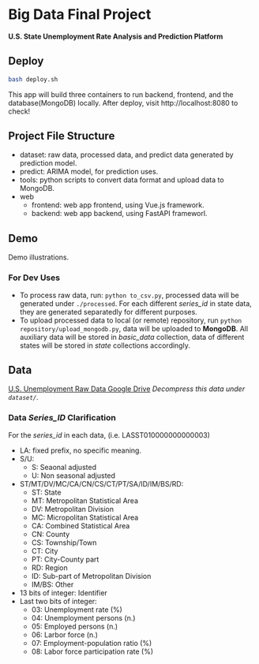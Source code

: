 # Big Data Final Project

**U.S. State Unemployment Rate Analysis and Prediction Platform**

## Deploy
```bash
bash deploy.sh
```
This app will build three containers to run backend, frontend, and the database(MongoDB) locally. After deploy, visit http://localhost:8080 to check!

## Project File Structure
- dataset: raw data, processed data, and predict data generated by prediction model.
- predict: ARIMA model, for prediction uses.
- tools: python scripts to convert data format and upload data to MongoDB.
- web
  - frontend: web app frontend, using Vue.js framework.
  - backend: web app backend, using FastAPI frameworl.

## Demo
Demo illustrations.

### For Dev Uses

- To process raw data, run: ```python to_csv.py```, processed data will be generated under `./processed`. For each different *series_id* in state data, they are generated separatedly for different purposes.
- To upload processed data to local (or remote) repository, run ```python repository/upload_mongodb.py```, data will be uploaded to **MongoDB**. All auxiliary data will be stored in *basic_data* collection, data of different states will be stored in *state* collections accordingly.

## Data

[U.S. Unemployment Raw Data Google Drive](https://drive.google.com/file/d/1Fr_achKvi9N5baA5Rz4N1Z3B5xbNQc6L/view?usp=share_link)
*Decompress this data under `dataset/`.*

### Data *Series_ID* Clarification

For the *series_id* in each data, (i.e. LASST010000000000003)

- LA: fixed prefix, no specific meaning.
- S/U:
  - S: Seaonal adjusted
  - U: Non seasonal adjusted
- ST/MT/DV/MC/CA/CN/CS/CT/PT/SA/ID/IM/BS/RD:
  - ST: State
  - MT: Metropolitan Statistical Area
  - DV: Metropolitan Division
  - MC: Micropolitan Statistical Area
  - CA: Combined Statistical Area
  - CN: County
  - CS: Township/Town
  - CT: City
  - PT: City-County part
  - RD: Region
  - ID: Sub-part of Metropolitan Division
  - IM/BS: Other
- 13 bits of integer: Identifier
- Last two bits of integer:
  - 03: Unemployment rate (%)
  - 04: Unemployment persons (n.)
  - 05: Employed persons (n.)
  - 06: Larbor force (n.)
  - 07: Employment-population ratio (%)
  - 08: Labor force participation rate (%)